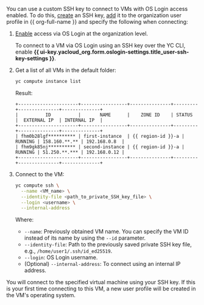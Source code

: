 You can use a custom SSH key to connect to VMs with OS Login access enabled. To do this, [create](../../compute/operations/vm-connect/ssh.md#creating-ssh-keys) an SSH key, [add](../../organization/operations/add-ssh.md) it to the organization user profile in {{ org-full-name }} and specify the following when connecting:

1. [Enable](../../organization/operations/os-login-access.md) access via OS Login at the organization level.

   To connect to a VM via OS Login using an SSH key over the YC CLI, enable **{{ ui-key.yacloud_org.form.oslogin-settings.title_user-ssh-key-settings }}**.

1. Get a list of all VMs in the default folder:

   ```bash
   yc compute instance list
   ```

   Result:

   ```text
   +----------------------+-----------------+---------------+---------+---------------+--------------+
   |          ID          |       NAME      |    ZONE ID    | STATUS  |  EXTERNAL IP  | INTERNAL IP  |
   +----------------------+-----------------+---------------+---------+---------------+--------------+
   | fhm0b28lgf********** | first-instance  | {{ region-id }}-a | RUNNING | 158.160.**.** | 192.168.0.8  |
   | fhm9gk85nj********** | second-instance | {{ region-id }}-a | RUNNING | 51.250.**.*** | 192.168.0.12 |
   +----------------------+-----------------+---------------+---------+---------------+--------------+
   ```

1. Connect to the VM:

   ```bash
   yc compute ssh \
     --name <VM_name> \
     --identity-file <path_to_private_SSH_key_file> \
     --login <username> \
     --internal-address
   ```

   Where:

   * `--name`: Previously obtained VM name. You can specify the VM ID instead of its name by using the `--id` parameter.
   * `--identity-file`: Path to the previously saved private SSH key file, e.g., `/home/user1/.ssh/id_ed25519`.
   * `--login`: OS Login username.
   * (Optional) `--internal-address`: To connect using an internal IP address.

You will connect to the specified virtual machine using your SSH key. If this is your first time connecting to this VM, a new user profile will be created in the VM's operating system.